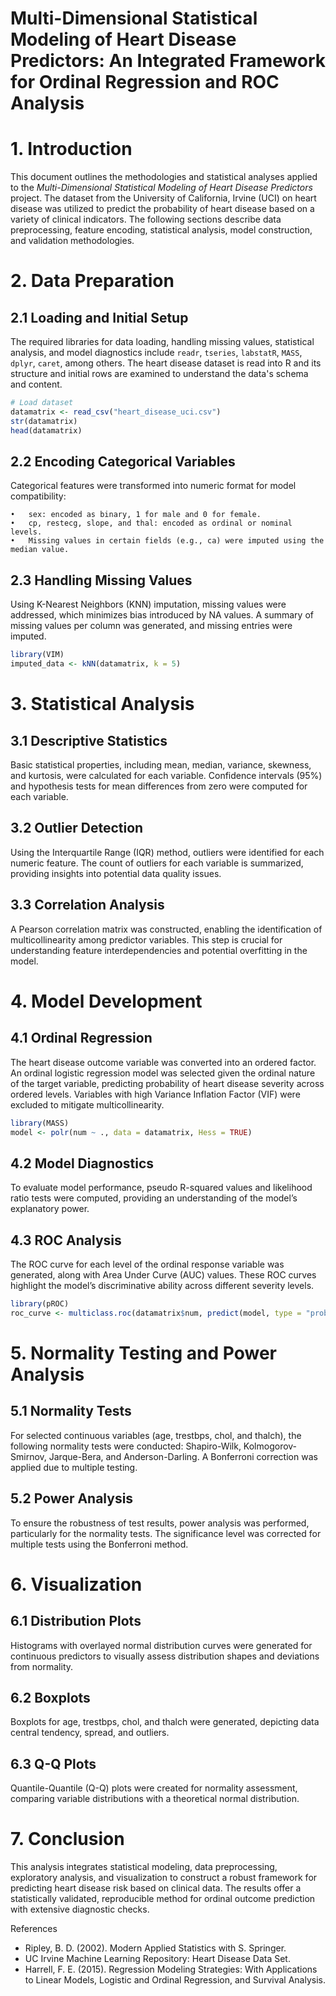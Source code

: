 # Multi-Dimensional Statistical Modeling of Heart Disease Predictors: An Integrated Framework for Ordinal Regression and ROC Analysis

# 1. Introduction
This document outlines the methodologies and statistical analyses applied to the *Multi-Dimensional Statistical Modeling of Heart Disease Predictors* project. The dataset from the University of California, Irvine (UCI) on heart disease was utilized to predict the probability of heart disease based on a variety of clinical indicators. The following sections describe data preprocessing, feature encoding, statistical analysis, model construction, and validation methodologies.

# 2. Data Preparation

## 2.1 Loading and Initial Setup
The required libraries for data loading, handling missing values, statistical analysis, and model diagnostics include `readr`, `tseries`, `labstatR`, `MASS`, `dplyr`, `caret`, among others. The heart disease dataset is read into R and its structure and initial rows are examined to understand the data's schema and content.

```r
# Load dataset
datamatrix <- read_csv("heart_disease_uci.csv")
str(datamatrix)
head(datamatrix)
```

## 2.2 Encoding Categorical Variables

Categorical features were transformed into numeric format for model compatibility:

	•	sex: encoded as binary, 1 for male and 0 for female.
	•	cp, restecg, slope, and thal: encoded as ordinal or nominal levels.
	•	Missing values in certain fields (e.g., ca) were imputed using the median value.

## 2.3 Handling Missing Values

Using K-Nearest Neighbors (KNN) imputation, missing values were addressed, which minimizes bias introduced by NA values. A summary of missing values per column was generated, and missing entries were imputed.

```r
library(VIM)
imputed_data <- kNN(datamatrix, k = 5)
```

# 3. Statistical Analysis

## 3.1 Descriptive Statistics

Basic statistical properties, including mean, median, variance, skewness, and kurtosis, were calculated for each variable. Confidence intervals (95%) and hypothesis tests for mean differences from zero were computed for each variable.

## 3.2 Outlier Detection

Using the Interquartile Range (IQR) method, outliers were identified for each numeric feature. The count of outliers for each variable is summarized, providing insights into potential data quality issues.

## 3.3 Correlation Analysis

A Pearson correlation matrix was constructed, enabling the identification of multicollinearity among predictor variables. This step is crucial for understanding feature interdependencies and potential overfitting in the model.

# 4. Model Development

## 4.1 Ordinal Regression

The heart disease outcome variable was converted into an ordered factor. An ordinal logistic regression model was selected given the ordinal nature of the target variable, predicting probability of heart disease severity across ordered levels. Variables with high Variance Inflation Factor (VIF) were excluded to mitigate multicollinearity.

```r
library(MASS)
model <- polr(num ~ ., data = datamatrix, Hess = TRUE)
```

## 4.2 Model Diagnostics

To evaluate model performance, pseudo R-squared values and likelihood ratio tests were computed, providing an understanding of the model’s explanatory power.

## 4.3 ROC Analysis

The ROC curve for each level of the ordinal response variable was generated, along with Area Under Curve (AUC) values. These ROC curves highlight the model’s discriminative ability across different severity levels.

```r
library(pROC)
roc_curve <- multiclass.roc(datamatrix$num, predict(model, type = "probs"))
```

# 5. Normality Testing and Power Analysis

## 5.1 Normality Tests

For selected continuous variables (age, trestbps, chol, and thalch), the following normality tests were conducted: Shapiro-Wilk, Kolmogorov-Smirnov, Jarque-Bera, and Anderson-Darling. A Bonferroni correction was applied due to multiple testing.

## 5.2 Power Analysis

To ensure the robustness of test results, power analysis was performed, particularly for the normality tests. The significance level was corrected for multiple tests using the Bonferroni method.

# 6. Visualization

## 6.1 Distribution Plots

Histograms with overlayed normal distribution curves were generated for continuous predictors to visually assess distribution shapes and deviations from normality.

## 6.2 Boxplots

Boxplots for age, trestbps, chol, and thalch were generated, depicting data central tendency, spread, and outliers.

## 6.3 Q-Q Plots

Quantile-Quantile (Q-Q) plots were created for normality assessment, comparing variable distributions with a theoretical normal distribution.

# 7. Conclusion

This analysis integrates statistical modeling, data preprocessing, exploratory analysis, and visualization to construct a robust framework for predicting heart disease risk based on clinical data. The results offer a statistically validated, reproducible method for ordinal outcome prediction with extensive diagnostic checks.

References
- Ripley, B. D. (2002). Modern Applied Statistics with S. Springer.
- UC Irvine Machine Learning Repository: Heart Disease Data Set.
- Harrell, F. E. (2015). Regression Modeling Strategies: With Applications to Linear Models, Logistic and Ordinal Regression, and Survival Analysis.
